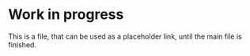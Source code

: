 # Work in progress

This is a file, that can be used as a placeholder link, until the main file is finished.
